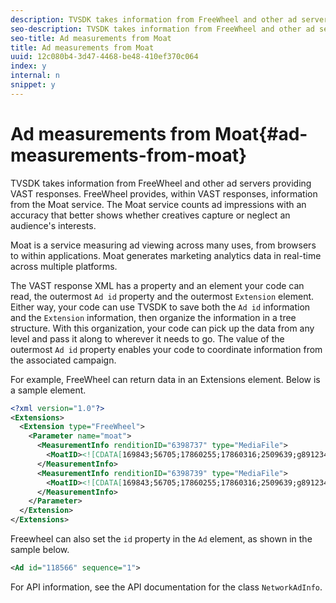 ```yaml
---
description: TVSDK takes information from FreeWheel and other ad servers providing VAST responses. FreeWheel provides, within VAST responses, information from the Moat service. The Moat service counts ad impressions with an accuracy that better shows whether creatives capture or neglect an audience's interests.
seo-description: TVSDK takes information from FreeWheel and other ad servers providing VAST responses. FreeWheel provides, within VAST responses, information from the Moat service. The Moat service counts ad impressions with an accuracy that better shows whether creatives capture or neglect an audience's interests.
seo-title: Ad measurements from Moat
title: Ad measurements from Moat
uuid: 12c080b4-3d47-4468-be48-410ef370c064
index: y
internal: n
snippet: y
---
```


# Ad measurements from Moat{#ad-measurements-from-moat}

TVSDK takes information from FreeWheel and other ad servers providing VAST responses. FreeWheel provides, within VAST responses, information from the Moat service. The Moat service counts ad impressions with an accuracy that better shows whether creatives capture or neglect an audience's interests.

Moat is a service measuring ad viewing across many uses, from browsers to within applications. Moat generates marketing analytics data in real-time across multiple platforms.

The VAST response XML has a property and an element your code can read, the outermost `Ad id` property and the outermost `Extension` element. Either way, your code can use TVSDK to save both the `Ad id` information and the `Extension` information, then organize the information in a tree structure. With this organization, your code can pick up the data from any level and pass it along to wherever it needs to go. The value of the outermost `Ad id` property enables your code to coordinate information from the associated campaign.

For example, FreeWheel can return data in an Extensions element. Below is a sample element.

```xml
<?xml version="1.0"?> 
<Extensions> 
  <Extension type="FreeWheel"> 
    <Parameter name="moat"> 
      <MeasurementInfo renditionID="6398737" type="MediaFile"> 
        <MoatID><![CDATA[169843;56705;17860255;17860316;2509639;g8912342;103311138;g436558;530633]]></MoatID> 
      </MeasurementInfo> 
      <MeasurementInfo renditionID="6398739" type="MediaFile"> 
        <MoatID><![CDATA[169843;56705;17860255;17860316;2509639;g8912342;103311138;g436558;530633]]></MoatID> 
      </MeasurementInfo> 
    </Parameter> 
  </Extension> 
</Extensions> 

```

Freewheel can also set the `id` property in the `Ad` element, as shown in the sample below.

```xml
<Ad id="118566" sequence="1">
```

For API information, see the API documentation for the class `NetworkAdInfo`. 
